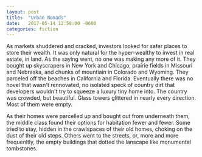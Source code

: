 ```yaml
---
layout: post
title:  "Urban Nomads"
date:   2017-05-14 12:58:00 -0600
categories: fiction
---
```


As markets shuddered and cracked, investors looked for safer places to store their wealth. It was only natural for the hyper-wealthy to invest in real estate, in land. As the saying went, no one was making any more of it. They bought up skyscrapers in New York and Chicago, prairie fields in Missouri and Nebraska, and chunks of mountiain in Colorado and Wyoming. They parceled off the beaches in California and Florida. Eventually there was no hovel that wasn't rennovated, no isolated speck of country dirt that developers wouldn't try to squeeze a luxury tiny home into. The country was crowded, but beautiful. Glass towers glittered in nearly every direction. Most of them were empty. 

As their homes were parcelled up and bought out from underneath them, the middle class found their options for habitation fewer and fewer. Some tried to stay, hidden in the crawlspaces of their old homes, choking on the dust of their old steps. Others went to the streets, or, more and more frequenltly, the empty buildings that dotted the lanscape like monumental tombstones.